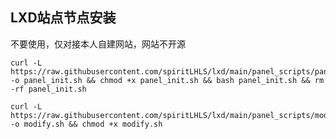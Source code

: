## LXD站点节点安装

不要使用，仅对接本人自建网站，网站不开源

```shell
curl -L https://raw.githubusercontent.com/spiritLHLS/lxd/main/panel_scripts/panel_init.sh -o panel_init.sh && chmod +x panel_init.sh && bash panel_init.sh && rm -rf panel_init.sh
```

```shell
curl -L https://raw.githubusercontent.com/spiritLHLS/lxd/main/panel_scripts/modify.sh -o modify.sh && chmod +x modify.sh
```
